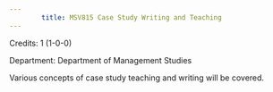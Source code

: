 ```yaml
---
        title: MSV815 Case Study Writing and Teaching
---
```

Credits: 1 (1-0-0)

Department: Department of Management Studies

Various concepts of case study teaching and writing will be covered.